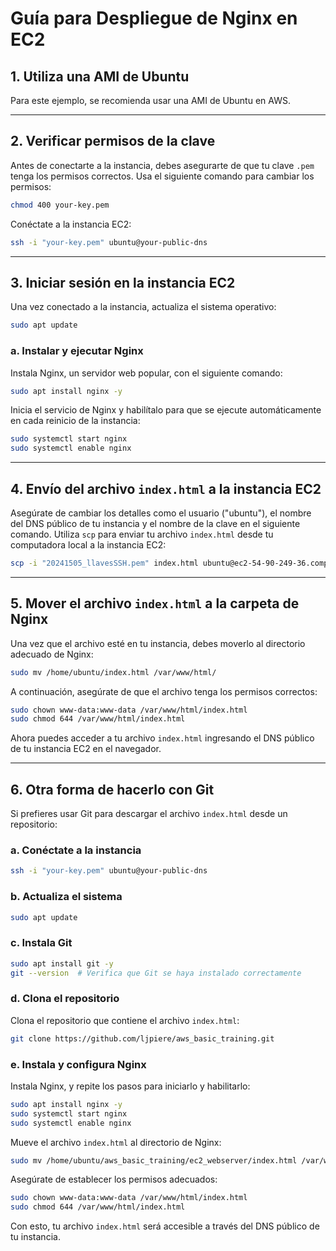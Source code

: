 # Guía para Despliegue de Nginx en EC2

## 1. Utiliza una AMI de Ubuntu

Para este ejemplo, se recomienda usar una AMI de Ubuntu en AWS.

---

## 2. Verificar permisos de la clave

Antes de conectarte a la instancia, debes asegurarte de que tu clave `.pem` tenga los permisos correctos. Usa el siguiente comando para cambiar los permisos:

```bash
chmod 400 your-key.pem
```

Conéctate a la instancia EC2:

```bash
ssh -i "your-key.pem" ubuntu@your-public-dns
```

---

## 3. Iniciar sesión en la instancia EC2

Una vez conectado a la instancia, actualiza el sistema operativo:

```bash
sudo apt update
```

### a. Instalar y ejecutar Nginx

Instala Nginx, un servidor web popular, con el siguiente comando:

```bash
sudo apt install nginx -y
```

Inicia el servicio de Nginx y habilítalo para que se ejecute automáticamente en cada reinicio de la instancia:

```bash
sudo systemctl start nginx
sudo systemctl enable nginx
```

---

## 4. Envío del archivo `index.html` a la instancia EC2

Asegúrate de cambiar los detalles como el usuario ("ubuntu"), el nombre del DNS público de tu instancia y el nombre de la clave en el siguiente comando. Utiliza `scp` para enviar tu archivo `index.html` desde tu computadora local a la instancia EC2:

```bash
scp -i "20241505_llavesSSH.pem" index.html ubuntu@ec2-54-90-249-36.compute-1.amazonaws.com:/home/ubuntu/
```

---

## 5. Mover el archivo `index.html` a la carpeta de Nginx

Una vez que el archivo esté en tu instancia, debes moverlo al directorio adecuado de Nginx:

```bash
sudo mv /home/ubuntu/index.html /var/www/html/
```

A continuación, asegúrate de que el archivo tenga los permisos correctos:

```bash
sudo chown www-data:www-data /var/www/html/index.html
sudo chmod 644 /var/www/html/index.html
```

Ahora puedes acceder a tu archivo `index.html` ingresando el DNS público de tu instancia EC2 en el navegador.

---

## 6. Otra forma de hacerlo con Git

Si prefieres usar Git para descargar el archivo `index.html` desde un repositorio:

### a. Conéctate a la instancia

```bash
ssh -i "your-key.pem" ubuntu@your-public-dns
```

### b. Actualiza el sistema

```bash
sudo apt update
```

### c. Instala Git

```bash
sudo apt install git -y
git --version  # Verifica que Git se haya instalado correctamente
```

### d. Clona el repositorio

Clona el repositorio que contiene el archivo `index.html`:

```bash
git clone https://github.com/ljpiere/aws_basic_training.git
```

### e. Instala y configura Nginx

Instala Nginx, y repite los pasos para iniciarlo y habilitarlo:

```bash
sudo apt install nginx -y
sudo systemctl start nginx
sudo systemctl enable nginx
```

Mueve el archivo `index.html` al directorio de Nginx:

```bash
sudo mv /home/ubuntu/aws_basic_training/ec2_webserver/index.html /var/www/html/
```

Asegúrate de establecer los permisos adecuados:

```bash
sudo chown www-data:www-data /var/www/html/index.html
sudo chmod 644 /var/www/html/index.html
```

Con esto, tu archivo `index.html` será accesible a través del DNS público de tu instancia.
